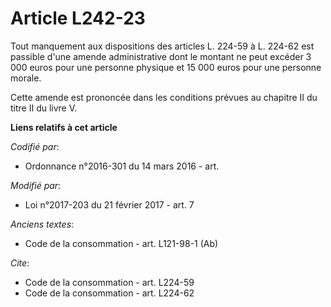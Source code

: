 # Article L242-23

Tout manquement aux dispositions des articles L. 224-59 à L. 224-62 est passible d'une amende administrative dont le montant
ne peut excéder 3 000 euros pour une personne physique et 15 000 euros pour une personne morale. 

Cette amende est prononcée dans les conditions prévues au chapitre II du titre II du livre V.

**Liens relatifs à cet article**

_Codifié par_:

  - Ordonnance n°2016-301 du 14 mars 2016 - art.

_Modifié par_:

  - Loi n°2017-203 du 21 février 2017 - art. 7

_Anciens textes_:

  - Code de la consommation - art. L121-98-1 (Ab)

_Cite_:

  - Code de la consommation - art. L224-59
  - Code de la consommation - art. L224-62
